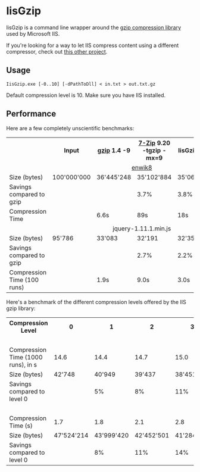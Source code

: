 # IisGzip

IisGzip is a command line wrapper around the [gzip compression library](http://msdn.microsoft.com/en-us/library/dd692872.aspx) used by Microsoft IIS.

If you're looking for a way to let IIS compress content using a different compressor, check out [this other project](https://github.com/mganss/ZopfliDll).

## Usage

```
IisGzip.exe [-0..10] [-dPathToDll] < in.txt > out.txt.gz
```

Default compression level is 10. Make sure you have IIS installed.

## Performance

Here are a few completely unscientific benchmarks:

<table>
<tr><th></th><th>Input</th><th><a href="http://www.gzip.org/">gzip</a> 1.4 -9</th><th><a href="http://www.7-zip.org">7-Zip</a> 9.20 -tgzip -mx=9</th><th>IisGzip -10</th><th><a href="https://code.google.com/p/zopfli/">Zopfli</a> b87006b (numiterations=15)</th></tr>
<tr><td colspan="12" align="center"><a href="http://mattmahoney.net/dc/textdata.html">enwik8</a></td></tr>
<tr><td>Size (bytes)</td><td>100'000'000</td><td>36'445'248</td><td>35'102'884</td><td>35'065'645</td><td>34'987'671</td></tr>
<tr><td>Savings compared to gzip</td><td></td><td></td><td>3.7%</td><td>3.8%</td><td>4.0%</tr>
<tr><td>Compression Time</td><td></td><td>6.6s</td><td>89s</td><td>18s</td><td>503s</tr>
<tr><td colspan="12" align="center">jquery-1.11.1.min.js</td></tr>
<tr><td>Size (bytes)</td><td>95'786</td><td>33'083</td><td>32'191</td><td>32'358</td><td>32'091</tr>
<tr><td>Savings compared to gzip</td><td></td><td></td><td>2.7%</td><td>2.2%</td><td>3.0%</tr>
<tr><td>Compression Time (100 runs)</td><td></td><td>1.9s</td><td>9.0s</td><td>3.0s</td><td>33s</tr>
</table>

Here's a benchmark of the different compression levels offered by the IIS gzip library:

<table>
<tr><th>Compression Level</th><th>0</th><th>1</th><th>2</th><th>3</th><th>4</th><th>5</th><th>6</th><th>7</th><th>8</th><th>9</th><th>10</th></tr>
<tr><td colspan="12" align="center">jquery-1.11.1.min.js</td></tr>
<tr><td>Compression Time (1000 runs), in s</td><td>14.6</td><td>14.4</td><td>14.7</td><td>15.0</td><td>15.4</td><td>16.4</td><td>17.5</td><td>17.8</td><td>18.2</td><td>18.5</td><td>28.5</td></tr>
<tr><td>Size (bytes)</td><td>42'748</td><td>40'949</td><td>39'437</td><td>38'451</td><td>34'383</td><td>33'662</td><td>33'349</td><td>33'311</td><td>33'293</td><td>33'293</td><td>32'358</td></tr>
<tr><td>Savings compared to level 0</td><td></td><td>5%</td><td>8%</td><td>11%</td><td>20%</td><td>22%</td><td>22%</td><td>23%</td><td>23%</td><td>23%</td><td>25%</td></tr>
<tr><td colspan="12" align="center">enwik8</td></tr>
<tr><td>Compression Time (s)</td><td>1.7</td><td>1.8</td><td>2.1</td><td>2.8</td><td>3.0</td><td>4.5</td><td>6.9</td><td>7.8</td><td>8.4</td><td>8.4</td><td>18.2</td></tr>
<tr><td>Size (bytes)</td><td>47'524'214</td><td>43'999'420</td><td>42'452'501</td><td>41'284'376</td><td>38'132'424</td><td>37'200'509</td><td>36'667'333</td><td>36'601'317</td><td>36'579'173</td><td>36'578'953</td><td>35'065'645</td></tr>
<tr><td>Savings compared to level 0</td><td></td><td>8%</td><td>11%</td><td>14%</td><td>20%</td><td>22%</td><td>23%</td><td>23%</td><td>24%</td><td>24%</td><td>27%</td></tr>
</table>
